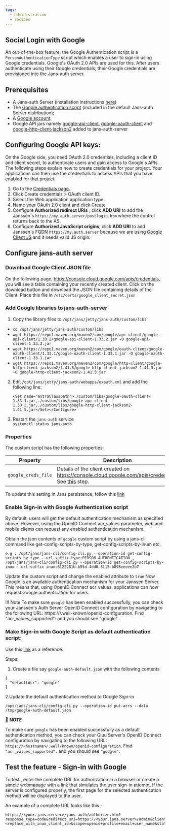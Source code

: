 ```yaml
---
tags:
  - administration
  - recipes
---
```


## Social Login with Google 

An out-of-the-box feature, the Google Authentication script is a `PersonAuthenticationType` script which enables a user to sign-in using Google credentials. Google's OAuth 2.0 APIs are used for this. After users authenticate using their Google credentials, their Google credentials are provisioned into the Jans-auth server.

## Prerequisites 

- A Jans-auth Server (installation instructions [here](https://github.com/JanssenProject/jans/tree/main/jans-linux-setup#readme))    
- The [Google authentication script](https://github.com/JanssenProject/jans/tree/main/jans-linux-setup/jans_setup/static/extension/person_authentication/GoogleExternalAuthenticator.py) (included in the default Jans-auth Server distribution);   
- A [Google account](https://accounts.google.com/).     
- Google API jars namely [google-api-client](https://repo1.maven.org/maven2/com/google/api-client/google-api-client/1.33.2/google-api-client-1.33.2.jar), [google-oauth-client](https://repo1.maven.org/maven2/com/google/oauth-client/google-oauth-client/1.33.1/google-oauth-client-1.33.1.jar) and [google-http-client-jackson2](https://repo1.maven.org/maven2/com/google/http-client/google-http-client-jackson2/1.41.5/google-http-client-jackson2-1.41.5.jar) added to jans-auth-server 


## Configuring Google API keys:

On the Google side, you need OAuth 2.0 credentials, including a client ID and client secret, to authenticate users and gain access to Google's APIs.
The following steps explain how to create credentials for your project. Your applications can then use the credentials to access APIs that you have enabled for that project.

1. Go to the [Credentials page](https://console.developers.google.com/apis/credentials).
2. Click Create credentials > OAuth client ID.
3. Select the Web application application type.
4. Name your OAuth 2.0 client and click Create
5. Configure **Authorized redirect URIs** , click **ADD URI** to add the Janssen's `https://my.auth.server/postlogin.htm` where the control returns back to the AS.
6. Configure **Authorized JavaScript origins**, click **ADD URI** to add Janssen's FQDN `https://my.auth.server` because we are using [Google Client JS](https://developers.google.com/identity/gsi/web/guides/client-library) and it needs valid JS origin.

## Configure jans-auth server

### Download Google Client JSON file
On the following page, https://console.cloud.google.com/apis/credentials, you will see a table containing your recently created client. Click on the download button and download the JSON file containing details of the Client. 
Place this file in `/etc/certs/google_client_secret.json`

### Add Google libraries to jans-auth-server

1. Copy the library files to `/opt/jans/jetty/jans-auth/custom/libs`
- `cd /opt/jans/jetty/jans-auth/custom/libs ` 
- `wget https://repo1.maven.org/maven2/com/google/api-client/google-api-client/1.33.2/google-api-client-1.33.2.jar -O google-api-client-1.33.2.jar`
- `wget https://repo1.maven.org/maven2/com/google/oauth-client/google-oauth-client/1.33.1/google-oauth-client-1.33.1.jar -O google-oauth-client-1.33.1.jar`
- `wget https://repo1.maven.org/maven2/com/google/http-client/google-http-client-jackson2/1.41.5/google-http-client-jackson2-1.41.5.jar -O google-http-client-jackson2-1.41.5.jar`
 

2. Edit `/opt/jans/jetty/jans-auth/webapps/oxauth.xml` and add the following line:

    ```
    <Set name="extraClasspath">./custom/libs/google-oauth-client-1.33.1.jar,./custom/libs/google-api-client-1.33.2.jar,./custom/libs/google-http-client-jackson2-1.41.5.jar</Set></Configure>
    ```

3. Restart the `jans-auth` service     
` systemctl status jans-auth `

### Properties

The custom script has the following properties:    

|	Property	|	Description		| Input value     |
|-----------------------|-------------------------------|---------------|
|`google_creds_file`		|Details of the client created on https://console.cloud.google.com/apis/credentials. See [this](https://github.com/maduvena/jans-docs/wiki/Google-Authentication-Script/_edit#download-google-client-json-file) step.		| `/etc/certs/google_client_secret.json`|

To update this setting in Jans persistence, follow this [link](https://github.com/JanssenProject/jans-cli/blob/main/docs/cli/cli-custom-scripts.md#update-an-existing-custom-script) 

### Enable Sign-in with Google Authentication script
By default, users will get the default authentication mechanism as specified above. However, using the OpenID Connect acr_values parameter, web and mobile clients can request any enabled authentication mechanism.

Obtain the json contents of `google` custom script by using a jans-cli command like get-config-scripts-by-type, get-config-scripts-by-inum etc.
```
e.g : /opt/jans/jans-cli/config-cli.py --operation-id get-config-scripts-by-type --url-suffix type:PERSON_AUTHENTICATION , /opt/jans/jans-cli/config-cli.py --operation-id get-config-scripts-by-inum --url-suffix inum:6122281b-b55d-4dd0-8115-b098eeeee2b7
```
Update the custom script and change the enabled attribute to `true`
Now Google is an available authentication mechanism for your Janssen Server. This means that, using OpenID Connect acr_values, applications can now request Google authentication for users.

!!! Note To make sure `google` has been enabled successfully, you can check your Janssen's Auth Server OpenID Connect configuration by navigating to the following URL: https://<hostname>/.well-known/openid-configuration. Find "acr_values_supported": and you should see "google".

### Make Sign-in with Google Script as default authentication script:

Use this [link](https://github.com/JanssenProject/jans-cli/blob/main/docs/cli/cli-default-authentication-method.md) as a reference.

Steps:
1. Create a file say `google-auth-default.json` with the following contents
```
{
  "defaultAcr": "google"
}
```
2.Update the default authentication method to Google Sign-in
```
/opt/jans/jans-cli/config-cli.py --operation-id put-acrs --data /tmp/google-auth-default.json
```


:memo: **NOTE**

To make sure `google` has been enabled successfully as a default authentication method, you can check your Gluu Server's OpenID Connect configuration by navigating to the following URL: `https://<hostname>/.well-known/openid-configuration`. Find `"acr_values_supported":` and you should see `"google"`. 

## Test the feature - Sign-in with Google
To test , enter the complete URL for authorization in a browser or create a simple webmapage with a link that simulates the user sign-in attempt. If the server is configured properly, the first page for the selected authentication method will be displayed to the user.

An example of a complete URL looks like this -
```
https://<your.jans.server>/jans-auth/authorize.htm?response_type=code&redirect_uri=https://<your.jans.server>/admin&client_id=<replace_with_inum_client_id>&scope=openid+profile+email+user_name&state=faad2cdjfdddjfkdf&nonce=dajdffdfsdcfff
```




 